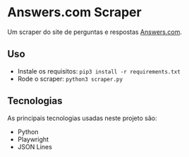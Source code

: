# Answers.com Scraper
Um scraper do site de perguntas e respostas [Answers.com](https://answers.com).

## Uso
* Instale os requisitos: `pip3 install -r requirements.txt`
* Rode o scraper: `python3 scraper.py`

## Tecnologias
As principais tecnologias usadas neste projeto são:
* Python
* Playwright
* JSON Lines
